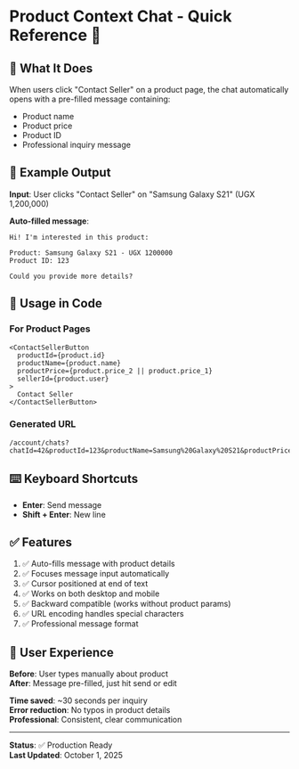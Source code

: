 # Product Context Chat - Quick Reference 🚀

## 🎯 What It Does
When users click "Contact Seller" on a product page, the chat automatically opens with a pre-filled message containing:
- Product name
- Product price
- Product ID
- Professional inquiry message

## 📝 Example Output

**Input**: User clicks "Contact Seller" on "Samsung Galaxy S21" (UGX 1,200,000)

**Auto-filled message**:
```
Hi! I'm interested in this product:

Product: Samsung Galaxy S21 - UGX 1200000
Product ID: 123

Could you provide more details?
```

## 🔧 Usage in Code

### For Product Pages
```tsx
<ContactSellerButton
  productId={product.id}
  productName={product.name}
  productPrice={product.price_2 || product.price_1}
  sellerId={product.user}
>
  Contact Seller
</ContactSellerButton>
```

### Generated URL
```
/account/chats?chatId=42&productId=123&productName=Samsung%20Galaxy%20S21&productPrice=1200000
```

## ⌨️ Keyboard Shortcuts

- **Enter**: Send message
- **Shift + Enter**: New line

## ✅ Features

1. ✅ Auto-fills message with product details
2. ✅ Focuses message input automatically
3. ✅ Cursor positioned at end of text
4. ✅ Works on both desktop and mobile
5. ✅ Backward compatible (works without product params)
6. ✅ URL encoding handles special characters
7. ✅ Professional message format

## 🎨 User Experience

**Before**: User types manually about product  
**After**: Message pre-filled, just hit send or edit

**Time saved**: ~30 seconds per inquiry  
**Error reduction**: No typos in product details  
**Professional**: Consistent, clear communication

---

**Status**: ✅ Production Ready  
**Last Updated**: October 1, 2025

